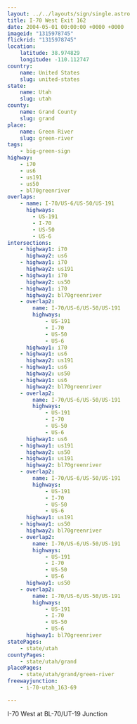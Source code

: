 ```yaml
---
layout: ../../layouts/sign/single.astro
title: I-70 West Exit 162
date: 2004-05-01 00:00:00 +0000 +0000
imageid: "1315978745"
flickrid: "1315978745"
location:
    latitude: 38.974829
    longitude: -110.112747
country:
    name: United States
    slug: united-states
state:
    name: Utah
    slug: utah
county:
    name: Grand County
    slug: grand
place:
    name: Green River
    slug: green-river
tags:
    - big-green-sign
highway:
    - i70
    - us6
    - us191
    - us50
    - bl70greenriver
overlaps:
    - name: I-70/US-6/US-50/US-191
      highways:
        - US-191
        - I-70
        - US-50
        - US-6
intersections:
    - highway1: i70
      highway2: us6
    - highway1: i70
      highway2: us191
    - highway1: i70
      highway2: us50
    - highway1: i70
      highway2: bl70greenriver
    - overlap2:
        name: I-70/US-6/US-50/US-191
        highways:
            - US-191
            - I-70
            - US-50
            - US-6
      highway1: i70
    - highway1: us6
      highway2: us191
    - highway1: us6
      highway2: us50
    - highway1: us6
      highway2: bl70greenriver
    - overlap2:
        name: I-70/US-6/US-50/US-191
        highways:
            - US-191
            - I-70
            - US-50
            - US-6
      highway1: us6
    - highway1: us191
      highway2: us50
    - highway1: us191
      highway2: bl70greenriver
    - overlap2:
        name: I-70/US-6/US-50/US-191
        highways:
            - US-191
            - I-70
            - US-50
            - US-6
      highway1: us191
    - highway1: us50
      highway2: bl70greenriver
    - overlap2:
        name: I-70/US-6/US-50/US-191
        highways:
            - US-191
            - I-70
            - US-50
            - US-6
      highway1: us50
    - overlap2:
        name: I-70/US-6/US-50/US-191
        highways:
            - US-191
            - I-70
            - US-50
            - US-6
      highway1: bl70greenriver
statePages:
    - state/utah
countyPages:
    - state/utah/grand
placePages:
    - state/utah/grand/green-river
freewayjunction:
    - i-70-utah_163-69

---
```

I-70 West at BL-70/UT-19 Junction